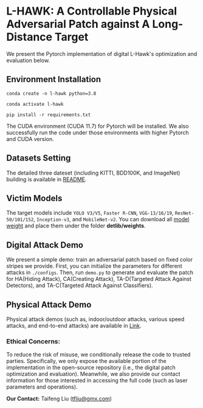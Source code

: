 # L-HAWK: A Controllable Physical Adversarial Patch against A Long-Distance Target


We present the Pytorch implementation of digital L-Hawk's optimization and evaluation below.

## Environment Installation

`conda create -n l-hawk python=3.8`

`conda activate l-hawk`

`pip install -r requirements.txt`

The CUDA environment (CUDA 11.7) for Pytorch will be installed.
We also successfully run the code under those environments with higher Pytorch and CUDA version.

## Datasets Setting
The detailed three dateset (including KITTI, BDD100K, and ImageNet) building is available in [README](./datasets/README.md).

## Victim Models
The target models include `YOLO V3/V5`, `Faster R-CNN`, `VGG-13/16/19`, `ResNet-50/101/152`, `Inception-v3`, and `MobileNet-v2`.
You can download all [model weight](https://drive.google.com/drive/folders/1nnzW85pbG9vF1T1T4Tdw6EagopkG_Dv4?usp=sharing) and place them under the folder **detlib/weights**.

## Digital Attack Demo
We present a simple demo: train an adversarial patch based on fixed color stripes we provide.
First, you can initialize the parameters for different attacks in `./configs`.
Then, run `demo.py` to generate and evaluate the patch for HA(Hiding Attack), CA(Creating Attack), TA-D(Targeted Attack Against Detectors), and TA-C(Targeted Attack Against Classifiers).

## Physical Attack Demo
Physical attack demos (such as, indoor/outdoor attacks, various speed attacks, and end-to-end attacks) are available in [Link](https://drive.google.com/drive/folders/1nnzW85pbG9vF1T1T4Tdw6EagopkG_Dv4?usp=sharing).

### Ethical Concerns:
To reduce the risk of misuse, we conditionally release the code to trusted parties.
Specifically, we only expose the available portion of the implementation in the open-source repository (i.e., the digital patch optimization and evaluation).
Meanwhile, we also provide our contact information for those interested in accessing the full code (such as laser parameters and operations).

**Our Contact:**
Taifeng Liu ([tfliu@gmx.com](tfliu@gmx.com))